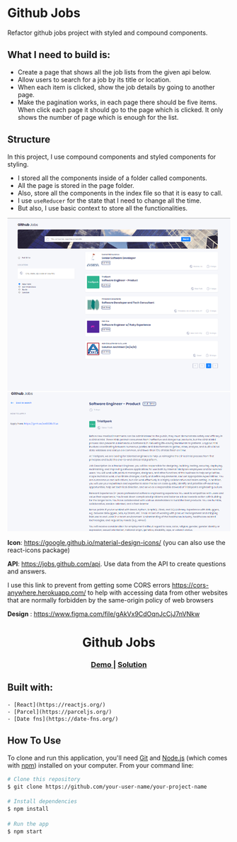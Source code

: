 # Github Jobs

Refactor github jobs project with styled and compound components.

## What I need to build is: 

- Create a page that shows all the job lists from the given api below.
- Allow users to search for a job by its title or location.
- When each item is clicked, show the job details by going to another page.
- Make the pagination works, in each page there should be five items. When click each page it should go to the page which is clicked. It only shows the number of page which is enough for the list.

## Structure

In this project, I use compound components and styled components for styling.

 - I stored all the components inside of a folder called components. 
 - All the page is stored in the page folder.
 - Also, store all the components in the index file so that it is easy to call.
 - I use `useReducer` for the state that I need to change all the time.
 - But also, I use basic context to store all the functionalities.
 

 ![main-page](./images/github-jobs-architector.png)
 ![main-page](./images/detail-page.png)

**Icon**: https://google.github.io/material-design-icons/ (you can also use the react-icons package)

**API**: https://jobs.github.com/api. Use data from the API to create questions and answers.

I use this link to prevent from getting some CORS errors https://cors-anywhere.herokuapp.com/ to help with accessing data from other websites that are normally forbidden by the same-origin policy of web browsers

**Design** : https://www.figma.com/file/gAkVx9CdOqnJcCjJ7nVNkw

<h1 align="center">Github Jobs</h1>

<div align="center">
  <h3>
    <a href="https://github-jobs-refactor-noeline.netlify.app/">
      Demo
    </a>
    <span> | </span>
    <a href="https://github.com/vakodrazan/github-jobs-refactor">
      Solution
    </a>
  </h3>
</div>

## Built with: 

    - [React](https://reactjs.org/)
    - [Parcel](https://parceljs.org/)
    - [Date fns](https://date-fns.org/)


## How To Use

<!-- Example: -->

To clone and run this application, you'll need [Git](https://git-scm.com) and [Node.js](https://nodejs.org/en/download/) (which comes with [npm](http://npmjs.com)) installed on your computer. From your command line:

```bash
# Clone this repository
$ git clone https://github.com/your-user-name/your-project-name

# Install dependencies
$ npm install

# Run the app
$ npm start
```